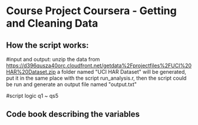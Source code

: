 Course Project
Coursera - Getting and Cleaning Data
==========

## How the script works:

#input and output:
unzip the data from https://d396qusza40orc.cloudfront.net/getdata%2Fprojectfiles%2FUCI%20HAR%20Dataset.zip 
a folder named "UCI HAR Dataset" will be generated, put it in the same place with the script run_analysis.r,
then the script could be run and generate an output file named "output.txt"

#script logic
q1 ~ qs5

## Code book describing the variables